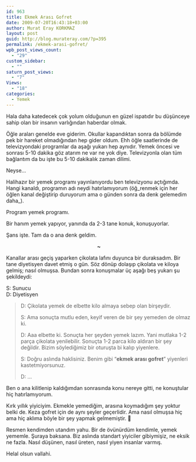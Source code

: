 ```yaml
---
id: 963
title: Ekmek Arası Gofret
date: 2009-07-20T16:43:18+03:00
author: Murat Eray KORKMAZ
layout: post
guid: http://blog.murateray.com/?p=395
permalink: /ekmek-arasi-gofret/
wpb_post_views_count:
  - "29"
custom_sidebar:
  - ""
saturn_post_views:
  - "7"
Views:
  - "18"
categories:
  - Yemek
---
```

Hala daha katedecek çok yolum olduğunun en güzel ispatıdır bu düşünceye sahip olan bir insanın varlığından haberdar olmak.

Öğle araları genelde eve giderim. Okullar kapandıktan sonra da bölümde pek bir hareket olmadığından hep gider oldum. Ehh öğle saatlerinde de televizyondaki programlar da aşağı yukarı hep aynıdır. Yemek öncesi ve sonrası 5-10 dakika göz atarım ne var ne yok diye. Televizyonla olan tüm bağlantım da bu işte bu 5-10 dakikalık zaman dilimi.

Neyse&#8230;

Halihazır bir yemek programı yayınlanıyordu ben televizyonu açtığımda. Hangi kanaldı, programın adı neydi hatırlamıyorum (öğ_renmek için her öğlen kanal değiştirip duruyorum ama o günden sonra da denk gelemedim daha_).

Program yemek programı.

Bir hanım yemek yapıyor, yanında da 2-3 tane konuk, konuşuyorlar.

Şans işte. Tam da o ana denk geldim.

<p style="text-align: center;">
  <strong>~</strong>
</p>

Kanallar arası geçiş yaparken çikolata lafını duyunca bir duraksadım. Bir tane diyetisyen davet etmiş o gün. Söz dönüp dolaşıp çikolata ve kiloya gelmiş; nasıl olmuşsa. Bundan sonra konuşmalar üç aşağı beş yukarı şu şekildeydi:

S: Sunucu  
D: Diyetisyen

> D: Çikolata yemek de elbette kilo almaya sebep olan birşeydir.
> 
> S: Ama sonuçta mutlu eden, keyif veren de bir şey yemeden de olmaz ki.
> 
> D: Aaa elbette ki. Sonuçta her şeyden yemek lazım. Yani mutlaka 1-2 parça çikolata yenilebilir. Sonuçta 1-2 parca kilo aldıran bir şey değildir. Bizim söylediğimiz bir oturuşta bi kalıp yiyenlere.
> 
> S: Doğru aslında haklisiniz. Benim gibi &#8220;**ekmek arası gofret**&#8221; yiyenleri kastetmiyorsunuz.
> 
> D: &#8230;

Ben o ana kilitlenip kaldığımdan sonrasında konu nereye gitti, ne konuştular hiç hatırlamıyorum.

Kırk yıllık yiyiciyim. Ekmekle yemediğim, arasına koymadığım şey yoktur belki de. Keza gofret için de aynı şeyler geçerlidir. Ama nasıl olmuşsa hiç ama hiç aklıma böyle bir şey yapmak gelmemiştir. 🙁

Resmen kendimden utandım yahu. Bir de övünürdüm kendimle, yemek yememle. Şuraya baksana. Biz aslında standart yiyiciler gibiymişiz, ne eksik ne fazla. Nasıl düşünen, nasıl üreten, nasıl yiyen insanlar varmış.

Helal olsun vallahi.